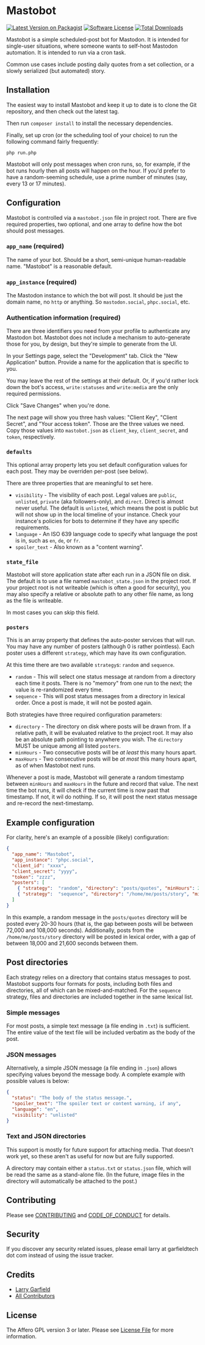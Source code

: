 # Mastobot

[![Latest Version on Packagist][ico-version]][link-packagist]
[![Software License][ico-license]](LICENSE.md)
[![Total Downloads][ico-downloads]][link-downloads]

Mastobot is a simple scheduled-post bot for Mastodon.  It is intended for single-user situations, where someone wants to self-host Mastodon automation.  It is intended to run via a cron task.

Common use cases include posting daily quotes from a set collection, or a slowly serialized (but automated) story.

## Installation

The easiest way to install Mastobot and keep it up to date is to clone the Git repository, and then check out the latest tag.

Then run `composer install` to install the necessary dependencies.

Finally, set up cron (or the scheduling tool of your choice) to run the following command fairly frequently:

```
php run.php
```

Mastobot will only post messages when cron runs, so, for example, if the bot runs hourly then all posts will happen on the hour.  If you'd prefer to have a random-seeming schedule, use a prime number of minutes (say, every 13 or 17 minutes).

## Configuration

Mastobot is controlled via a `mastobot.json` file in project root.  There are five required properties, two optional, and one array to define how the bot should post messages.

### `app_name` (required)

The name of your bot.  Should be a short, semi-unique human-readable name.  "Mastobot" is a reasonable default.

### `app_instance` (required)

The Mastodon instance to which the bot will post.  It should be just the domain name, no `http` or anything.  So `mastodon.social`, `phpc.social`, etc.

### Authentication information (required)

There are three identifiers you need from your profile to authenticate any Mastodon bot.  Mastobot does not include a mechanism to auto-generate those for you, by design, but they're simple to generate from the UI.

In your Settings page, select the "Development" tab.  Click the "New Application" button.  Provide a name for the application that is specific to you.

You may leave the rest of the settings at their default.  Or, if you'd rather lock down the bot's access, `write:statuses` and `write:media` are the only required permissions.

Click "Save Changes" when you're done.

The next page will show you three hash values: "Client Key", "Client Secret", and "Your access token".  Those are the three values we need.  Copy those values into `mastobot.json` as `client_key`, `client_secret`, and `token`, respectively.

### `defaults`

This optional array property lets you set default configuration values for each post.  They may be overriden per-post (see below).

There are three properties that are meaningful to set here.

* `visibility` - The visibility of each post.  Legal values are `public`, `unlisted`, `private` (aka followers-only), and `direct`.  Direct is almost never useful.  The default is `unlisted`, which means the post is public but will not show up in the local timeline of your instance.  Check your instance's policies for bots to determine if they have any specific requirements.
* `language` - An ISO 639 language code to specify what language the post is in, such as `en`, `de`, or `fr`.
* `spoiler_text` - Also known as a "content warning".

### `state_file`

Mastobot will store application state after each run in a JSON file on disk.  The default is to use a file named `mastobot_state.json` in the project root.  If your project root is not writeable (which is often a good for security), you may also specify a relative or absolute path to any other file name, as long as the file is writeable.

In most cases you can skip this field.

### `posters`

This is an array property that defines the auto-poster services that will run.  You may have any number of posters (although 0 is rather pointless).  Each poster uses a different `strategy`, which may have its own configuration.

At this time there are two available `strategy`s: `random` and `sequence`.

* `random` - This will select one status message at random from a directory each time it posts.  There is no "memory" from one run to the next; the value is re-randomized every time.
* `sequence` - This will post status messages from a directory in lexical order.  Once a post is made, it will not be posted again.

Both strategies have three required configuration parameters:

* `directory` - The directory on disk where posts will be drawn from.  If a relative path, it will be evaluated relative to the project root.  It may also be an absolute path pointing to anywhere you wish.  The `directory` MUST be unique among all listed `posters`.
* `minHours` - Two consecutive posts will be *at least* this many hours apart.
* `maxHours` - Two consecutive posts will be *at most* this many hours apart, as of when Mastobot next runs.

Whenever a post is made, Mastobot will generate a random timestamp between `minHours` and `maxHours` in the future and record that value.  The next time the bot runs, it will check if the current time is now past that timestamp.  If not, it wil do nothing.  If so, it will post the next status message and re-record the next-timestamp.

## Example configuration

For clarity, here's an example of a possible (likely) configuration:

```json
{
  "app_name": "Mastobot",
  "app_instance": "phpc.social",
  "client_id": "xxxx",
  "client_secret": "yyyy",
  "token": "zzzz",
  "posters": [
    { "strategy":  "random", "directory": "posts/quotes", "minHours": 20, "maxHours": 30},
    { "strategy":  "sequence", "directory": "/home/me/posts/story", "minHours": 5, "maxHours": 6}
  ]
}
```

In this example, a random message in the `posts/quotes` directory will be posted every 20-30 hours (that is, the gap between posts will be between 72,000 and 108,000 seconds).  Additionally, posts from the `/home/me/posts/story` directory will be posted in lexical order, with a gap of between 18,000 and 21,600 seconds between them.

## Post directories

Each strategy relies on a directory that contains status messages to post.  Mastobot supports four formats for posts, including both files and directories, all of which can be mixed-and-matched.  For the `sequence` strategy, files and directories are included together in the same lexical list.

### Simple messages

For most posts, a simple text message (a file ending in `.txt`) is sufficient.  The entire value of the text file will be included verbatim as the body of the post.

### JSON messages

Alternatively, a simple JSON message (a file ending in `.json`) allows specifying values beyond the message body.  A complete example with possible values is below:

```json
{
  "status": "The body of the status message.",
  "spoiler_text": "The spoiler text or content warning, if any",
  "language": "en",
  "visibility": "unlisted"
}
```

### Text and JSON directories

This support is mostly for future support for attaching media.  That doesn't work yet, so these aren't as useful for now but are fully supported.

A directory may contain either a `status.txt` or `status.json` file, which will be read the same as a stand-alone file.  (In the future, image files in the directory will automatically be attached to the post.)

## Contributing

Please see [CONTRIBUTING](CONTRIBUTING.md) and [CODE_OF_CONDUCT](CODE_OF_CONDUCT.md) for details.

## Security

If you discover any security related issues, please email larry at garfieldtech dot com instead of using the issue tracker.

## Credits

- [Larry Garfield][link-author]
- [All Contributors][link-contributors]

## License

The Affero GPL version 3 or later. Please see [License File](LICENSE.md) for more information.

[ico-version]: https://img.shields.io/packagist/v/Crell/mastobot.svg?style=flat-square
[ico-license]: https://img.shields.io/badge/License-AGPLv3-green.svg?style=flat-square
[ico-downloads]: https://img.shields.io/packagist/dt/Crell/mastobot.svg?style=flat-square

[link-packagist]: https://packagist.org/packages/Crell/mastobot
[link-scrutinizer]: https://scrutinizer-ci.com/g/Crell/mastobot/code-structure
[link-code-quality]: https://scrutinizer-ci.com/g/Crell/mastobot
[link-downloads]: https://packagist.org/packages/Crell/mastobot
[link-author]: https://github.com/Crell
[link-contributors]: ../../contributors
